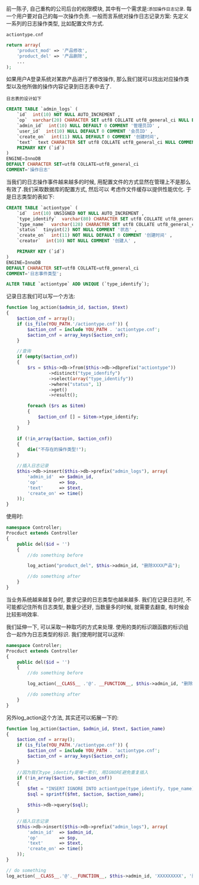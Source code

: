 前一陈子, 自己重构的公司后台的权限模块, 其中有一个需求是:`添加操作日志记录`. 每一个用户要对自己的每一次操作负责.
一般而言系统对操作日志记录方案: 先定义一系列的日志操作类型, 比如配置文件方式.

`actiontype.cnf`
```php
return array(
	'product_mod' => '产品修改',
	'product_del' => '产品删除',
	...
);
```
如果用户A登录系统对某款产品进行了修改操作, 那么我们就可以找出对应操作类型以及他所做的操作内容记录到日志表中去了.

`日志表的设计如下`
```sql
CREATE TABLE `admin_logs` (
	`id`  int(10) NOT NULL AUTO_INCREMENT ,
	`op`  varchar(20) CHARACTER SET utf8 COLLATE utf8_general_ci NULL DEFAULT NULL COMMENT '操作事件' ,
	`admin_id`  int(10) NULL DEFAULT 0 COMMENT '管理员ID' ,
	`user_id`  int(10) NULL DEFAULT 0 COMMENT '会员ID' ,
	`create_on`  int(11) NULL DEFAULT 0 COMMENT '创建时间',
	`text`  text CHARACTER SET utf8 COLLATE utf8_general_ci NULL COMMENT '日志内容',
	PRIMARY KEY (`id`)
)
ENGINE=InnoDB
DEFAULT CHARACTER SET=utf8 COLLATE=utf8_general_ci
COMMENT='操作日志'
```

当我们的日志操作事件越来越多的时候, 用配置文件的方式显然在管理上不是那么有效了.我们采取数据库的配置方式, 然后可以
考虑作文件缓存以提供性能优化. 于是日志类型的表如下:

```sql
CREATE TABLE `actiontype` (
	`id`  int(10) UNSIGNED NOT NULL AUTO_INCREMENT ,
	`type_identify`  varchar(80) CHARACTER SET utf8 COLLATE utf8_general_ci NOT NULL COMMENT '日志类型标识' ,
	`type_name`  varchar(128) CHARACTER SET utf8 COLLATE utf8_general_ci NOT NULL COMMENT '标题' ,
	`status`  tinyint(2) NOT NULL COMMENT '状态' ,
	`create_on`  int(11) NOT NULL DEFAULT 0 COMMENT '创建时间' ,
	`creator`  int(10) NOT NULL COMMENT '创建人' ,

	PRIMARY KEY (`id`)
)
ENGINE=InnoDB
DEFAULT CHARACTER SET=utf8 COLLATE=utf8_general_ci
COMMENT='日志事件类型';

ALTER TABLE `actiontype` ADD UNIQUE (`type_identify`);

```

记录日志我们可以写一个方法:

```php
function log_action($admin_id, $action, $text)
{
	$action_cnf = array();
	if (is_file(YOU_PATH.'/actiontype.cnf')) {
		$action_cnf = include YOU_PATH . 'actiontype.cnf';
		$action_cnf = array_keys($action_cnf);
	}

	//查询
	if (empty($action_cnf))
	{
		$rs = $this->db->from($this->db->dbprefix("actiontype"))
				->distinct("type_idenfify")
				->select(array("type_identify"))
				->where("status", 1)
				->get()
				->result();

		foreach ($rs as $item)
		{
			$action_cnf [] = $item->type_identify;
		}
	}

	if (!in_array($action, $action_cnf))
	{
		die("不存在的操作类型!");
	}

	//插入日志记录
	$this->db->insert($this->db->prefix("admin_logs"), array(
		'admin_id'  => $admin_id,
		'op'        => $op,
		'text'      => $text,
		'create_on' => time()
	));
}
```

使用时:
```php
namespace Controller;
Procduct extends Controller
{
	public del($id = '')
	{
		//do something before

		log_action("product_del", $this->admin_id, "删除XXXX产品");

		//do something after
	}
}
```


当业务系统越来越复杂时, 要求记录的日志类型也越来越多. 我们在记录日志时, 不可能都记住所有日志类型,
数量少还好, 当数量多的时候, 就需要去翻查, 有时候会比较影响效率.

我们延伸一下, 可以采取一种取巧的方式来处理. 使用的类的标识跟函数的标识组合一起作为日志类型的标识.
我们使用时就可以这样:

```php
namespace Controller;
Procduct extends Controller
{
	public del($id = '')
	{
		//do something before

		log_action(__CLASS__ .'@'. __FUNCTION__, $this->admin_id, "删除XXXX产品");

		//do something after
	}
}
```

另外log_action这个方法, 其实还可以拓展一下的:

```php
function log_action($action, $admin_id, $text, $action_name)
{
	$action_cnf = array();
	if (is_file(YOU_PATH.'/actiontype.cnf')) {
		$action_cnf = include YOU_PATH . 'actiontype.cnf';
		$action_cnf = array_keys($action_cnf);
	}

	//因为我们type_identify是唯一索引, 用IGNORE避免重复插入
	if (!in_array($action, $action_cnf))
	{
		$fmt = "INSERT IGNORE INTO actiontype(type_identify, type_name) VALUES('%s', '%s')";
		$sql = sprintf($fmt, $action, $action_name);

		$this->db->query($sql);
	}

	//插入日志记录
	$this->db->insert($this->db->prefix("admin_logs"), array(
		'admin_id'  => $admin_id,
		'op'        => $op,
		'text'      => $text,
		'create_on' => time()
	));
}

// do something
log_action(__CLASS__.'@'.__FUNCTION__, $this->admin_id, 'XXXXXXXXX', '删除产品');

```
